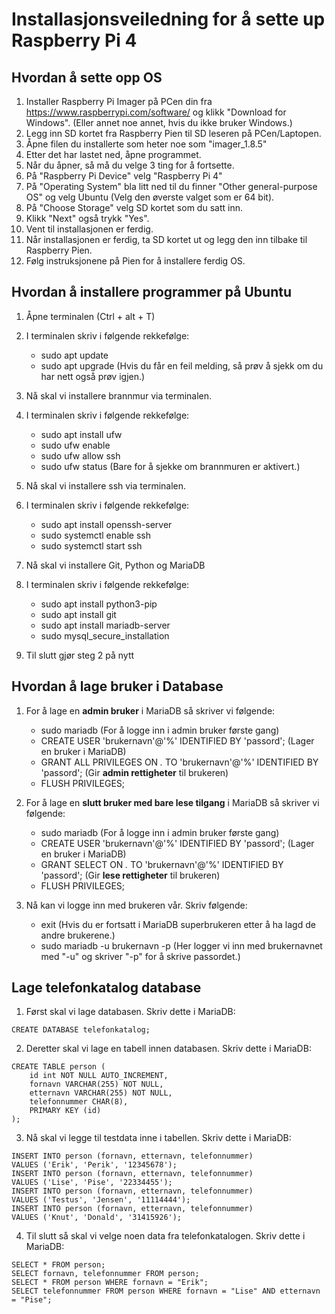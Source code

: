 # Installasjonsveiledning for å sette up Raspberry Pi 4


## Hvordan å sette opp OS

1. Installer Raspberry Pi Imager på PCen din fra https://www.raspberrypi.com/software/ og klikk "Download for Windows". (Eller annet noe annet, hvis du ikke bruker Windows.)
2. Legg inn SD kortet fra Raspberry Pien til SD leseren på PCen/Laptopen.
3. Åpne filen du installerte som heter noe som "imager_1.8.5"
4. Etter det har lastet ned, åpne programmet.
5. Når du åpner, så må du velge 3 ting for å fortsette.
6. På "Raspberry Pi Device" velg "Raspberry Pi 4"
7. På "Operating System" bla litt ned til du finner "Other general-purpose OS" og velg Ubuntu (Velg den øverste valget som er 64 bit).
8. På "Choose Storage" velg SD kortet som du satt inn.
9. Klikk "Next" også trykk "Yes".
10. Vent til installasjonen er ferdig.
11. Når installasjonen er ferdig, ta SD kortet ut og legg den inn tilbake til Raspberry Pien.
12. Følg instruksjonene på Pien for å installere ferdig OS.

## Hvordan å installere programmer på Ubuntu

1. Åpne terminalen (Ctrl + alt + T)
2. I terminalen skriv i følgende rekkefølge:
   - sudo apt update
   - sudo apt upgrade (Hvis du får en feil melding, så prøv å sjekk om du har nett også prøv igjen.)
   
4. Nå skal vi installere brannmur via terminalen.
5. I terminalen skriv i følgende rekkefølge:
   - sudo apt install ufw
   - sudo ufw enable
   - sudo ufw allow ssh
   - sudo ufw status (Bare for å sjekke om brannmuren er aktivert.)

6. Nå skal vi installere ssh via terminalen.
7. I terminalen skriv i følgende rekkefølge:
   - sudo apt install openssh-server
   - sudo systemctl enable ssh
   - sudo systemctl start ssh
  
8. Nå skal vi installere Git, Python og MariaDB
9. I terminalen skriv i følgende rekkefølge:
    - sudo apt install python3-pip
    - sudo apt install git
    - sudo apt install mariadb-server
    - sudo mysql_secure_installation
  
10. Til slutt gjør steg 2 på nytt

## Hvordan å lage bruker i Database

1. For å lage en **admin bruker** i MariaDB så skriver vi følgende:
   - sudo mariadb (For å logge inn i admin bruker første gang)
   - CREATE USER 'brukernavn'@'%' IDENTIFIED BY 'passord'; (Lager en bruker i MariaDB)
   - GRANT ALL PRIVILEGES ON *.* TO 'brukernavn'@'%' IDENTIFIED BY 'passord'; (Gir **admin rettigheter** til brukeren)
   - FLUSH PRIVILEGES;
  
2. For å lage en **slutt bruker med bare lese tilgang** i MariaDB så skriver vi følgende:
   - sudo mariadb (For å logge inn i admin bruker første gang)
   - CREATE USER 'brukernavn'@'%' IDENTIFIED BY 'passord'; (Lager en bruker i MariaDB)
   - GRANT SELECT ON *.* TO 'brukernavn'@'%' IDENTIFIED BY 'passord'; (Gir **lese rettigheter** til brukeren)
   - FLUSH PRIVILEGES;

3. Nå kan vi logge inn med brukeren vår. Skriv følgende:
   - exit (Hvis du er fortsatt i MariaDB superbrukeren etter å ha lagd de andre brukerene.)
   - sudo mariadb -u brukernavn -p (Her logger vi inn med brukernavnet med "-u" og skriver "-p" for å skrive passordet.)

## Lage telefonkatalog database

1. Først skal vi lage databasen. Skriv dette i MariaDB:
```
CREATE DATABASE telefonkatalog;
```

2. Deretter skal vi lage en tabell innen databasen. Skriv dette i MariaDB:
```
CREATE TABLE person (
    id int NOT NULL AUTO_INCREMENT,
    fornavn VARCHAR(255) NOT NULL,
    etternavn VARCHAR(255) NOT NULL,
    telefonnummer CHAR(8),
    PRIMARY KEY (id)
);
```
3. Nå skal vi legge til testdata inne i tabellen. Skriv dette i MariaDB:
```
INSERT INTO person (fornavn, etternavn, telefonnummer)
VALUES ('Erik', 'Perik', '12345678');
INSERT INTO person (fornavn, etternavn, telefonnummer)
VALUES ('Lise', 'Pise', '22334455');
INSERT INTO person (fornavn, etternavn, telefonnummer)
VALUES ('Testus', 'Jensen', '11114444');
INSERT INTO person (fornavn, etternavn, telefonnummer)
VALUES ('Knut', 'Donald', '31415926');
```

4. Til slutt så skal vi velge noen data fra telefonkatalogen. Skriv dette i MariaDB:
```
SELECT * FROM person;
SELECT fornavn, telefonnummer FROM person;
SELECT * FROM person WHERE fornavn = "Erik";
SELECT telefonnummer FROM person WHERE fornavn = "Lise" AND etternavn = "Pise";
``` 

   

   
